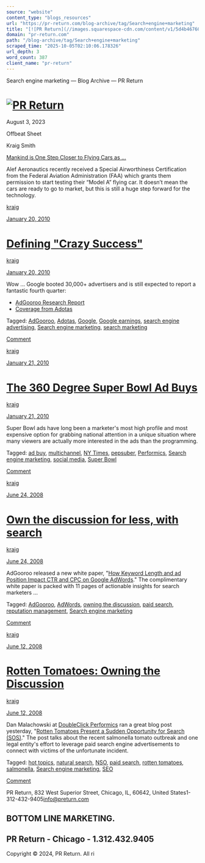 ```yaml
---
source: "website"
content_type: "blogs_resources"
url: "https://pr-return.com/blog-archive/tag/Search+engine+marketing"
title: "[![PR Return](//images.squarespace-cdn.com/content/v1/5d4b46760702c80001bc1eec/9f1a7ac8-9fa3-4124-9078-fec0267ce67d/PR+Return+Logo.jpg?format=1500w)](/)"
domain: "pr-return.com"
path: "/blog-archive/tag/Search+engine+marketing"
scraped_time: "2025-10-05T02:10:06.178326"
url_depth: 3
word_count: 387
client_name: "pr-return"
---
```


Search engine marketing — Blog Archive — PR Return

# [![PR Return](//images.squarespace-cdn.com/content/v1/5d4b46760702c80001bc1eec/9f1a7ac8-9fa3-4124-9078-fec0267ce67d/PR+Return+Logo.jpg?format=1500w)](/)

August 3, 2023

Offbeat Sheet

Kraig Smith

[Mankind is One Step Closer to Flying Cars as ...](/blog-archive/2023/8/3/mankind-is-one-step-closer-to-flying-cars-as-alef-aeronautics-secures-faa-testing-approval)

Alef Aeronautics recently received a Special Airworthiness Certification from the Federal Aviation Administration (FAA) which grants them permission to start testing their “Model A” flying car. It doesn’t mean the cars are ready to go to market, but this is still a huge step forward for the technology.

[](/blog-archive/2023/8/3/mankind-is-one-step-closer-to-flying-cars-as-alef-aeronautics-secures-faa-testing-approval)

[kraig](/blog-archive?author=5dd069c42ce08e3939a15596)

[January 20, 2010](/blog-archive/2010/01/defining-crazy-success)

# [Defining "Crazy Success"](/blog-archive/2010/01/defining-crazy-success)

[kraig](/blog-archive?author=5dd069c42ce08e3939a15596)

[January 20, 2010](/blog-archive/2010/01/defining-crazy-success)

Wow ... Google booted 30,000+ advertisers and is still expected to report a fantastic fourth quarter:

*   [AdGooroo Research Report](http://www.adgooroo.com/adgooroo_research_library.php "AdGooroo Research Library")
*   [Coverage from Adotas](http://www.adotas.com/2010/01/keywords-per-ad-slip-with-google-quality-purge/ "Adotas")

Tagged: [AdGooroo](/blog-archive/tag/AdGooroo), [Adotas](/blog-archive/tag/Adotas), [Google](/blog-archive/tag/Google), [Google earnings](/blog-archive/tag/Google+earnings), [search engine advertising](/blog-archive/tag/search+engine+advertising), [Search engine marketing](/blog-archive/tag/Search+engine+marketing), [search marketing](/blog-archive/tag/search+marketing)

[Comment](/blog-archive/2010/01/defining-crazy-success#comments-5dd069c82ce08e3939a1568b)

[kraig](/blog-archive?author=5dd069c42ce08e3939a15596)

[January 21, 2010](/blog-archive/2010/01/the-360-degree-super-bowl-ad-buy)

# [The 360 Degree Super Bowl Ad Buys](/blog-archive/2010/01/the-360-degree-super-bowl-ad-buy)

[kraig](/blog-archive?author=5dd069c42ce08e3939a15596)

[January 21, 2010](/blog-archive/2010/01/the-360-degree-super-bowl-ad-buy)

Super Bowl ads have long been a marketer's most high profile and most expensive option for grabbing national attention in a unique situation where many viewers are actually more interested in the ads than the programming.

[](/blog-archive/2010/01/the-360-degree-super-bowl-ad-buy)

Tagged: [ad buy](/blog-archive/tag/ad+buy), [multichannel](/blog-archive/tag/multichannel), [NY Times](/blog-archive/tag/NY+Times), [pepsuber](/blog-archive/tag/pepsuber), [Performics](/blog-archive/tag/Performics), [Search engine marketing](/blog-archive/tag/Search+engine+marketing), [social media](/blog-archive/tag/social+media), [Super Bowl](/blog-archive/tag/Super+Bowl)

[Comment](/blog-archive/2010/01/the-360-degree-super-bowl-ad-buy#comments-5dd069c82ce08e3939a15688)

[kraig](/blog-archive?author=5dd069c42ce08e3939a15596)

[June 24, 2008](/blog-archive/2008/06/own-the-discussion-for-les)

# [Own the discussion for less, with search](/blog-archive/2008/06/own-the-discussion-for-les)

[kraig](/blog-archive?author=5dd069c42ce08e3939a15596)

[June 24, 2008](/blog-archive/2008/06/own-the-discussion-for-les)

AdGooroo released a new white paper, "[How Keyword Length and ad Position Impact CTR and CPC on Google AdWords](http://www.businesswire.com/news/home/20080624005923/en/AdGooroo-Releases-Research-Keyword-Length-Ad-Position "New AdGooroo White Paper")." The complimentary white paper is packed with 11 pages of actionable insights for search marketers …

[](/blog-archive/2008/06/own-the-discussion-for-les)

Tagged: [AdGooroo](/blog-archive/tag/AdGooroo), [AdWords](/blog-archive/tag/AdWords), [owning the discussion](/blog-archive/tag/owning+the+discussion), [paid search](/blog-archive/tag/paid+search), [reputation management](/blog-archive/tag/reputation+management), [Search engine marketing](/blog-archive/tag/Search+engine+marketing)

[Comment](/blog-archive/2008/06/own-the-discussion-for-les#comments-5dd069c52ce08e3939a155db)

[kraig](/blog-archive?author=5dd069c42ce08e3939a15596)

[June 12, 2008](/blog-archive/2008/06/owning-the-rotten-tomatoes-or-any-timely-discussion)

# [Rotten Tomatoes: Owning the Discussion](/blog-archive/2008/06/owning-the-rotten-tomatoes-or-any-timely-discussion)

[kraig](/blog-archive?author=5dd069c42ce08e3939a15596)

[June 12, 2008](/blog-archive/2008/06/owning-the-rotten-tomatoes-or-any-timely-discussion)

Dan Malachowski at [DoubleClick Performics](http://www.performics.com "DoubleClick Performics") ran a great blog post yesterday, "[Rotten Tomatoes Present a Sudden Opportunity for Search (SOS)](http://blog.performics.com/search/2008/06/rotten-tomatoes.html "Rotten Tomatoes Present a SOS")." The post talks about the recent salmonella tomato outbreak and one legal entity's effort to leverage paid search engine advertisements to connect with victims of the unfortunate incident.

[](/blog-archive/2008/06/owning-the-rotten-tomatoes-or-any-timely-discussion)

Tagged: [hot topics](/blog-archive/tag/hot+topics), [natural search](/blog-archive/tag/natural+search), [NSO](/blog-archive/tag/NSO), [paid search](/blog-archive/tag/paid+search), [rotten tomatoes](/blog-archive/tag/rotten+tomatoes), [salmonella](/blog-archive/tag/salmonella), [Search engine marketing](/blog-archive/tag/Search+engine+marketing), [SEO](/blog-archive/tag/SEO)

[Comment](/blog-archive/2008/06/owning-the-rotten-tomatoes-or-any-timely-discussion#comments-5dd069c52ce08e3939a155d6)

PR Return, 832 West Superior Street, Chicago, IL, 60642, United States1-312-432-9405[info@preturn.com](mailto:info@preturn.com)

## BOTTOM LINE MARKETING.

## PR Return - Chicago - 1.312.432.9405

Copyright © 2024, PR Return. All ri